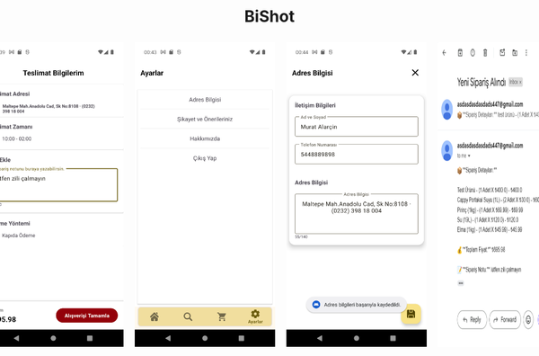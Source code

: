 <h1 align = center />
  BiShot
</h1>


<div style="display: flex; justify-content: center;">
  <img src="https://github.com/muratalarcin/Bi-Shot/blob/main/Screenshot_1740523076.png" width="250" height="auto" style="margin: 10px;">
  <img src="https://github.com/muratalarcin/Bi-Shot/blob/main/Screenshot_1740523059.png" width="250" height="auto" style="margin: 10px;">
 <img src="https://github.com/muratalarcin/Bi-Shot/blob/main/Screenshot_1740523107.png" width="250" height="auto" style="margin: 10px;">
 <img src="https://github.com/muratalarcin/Bi-Shot/blob/main/Screenshot_1740523186.png" width="250" height="auto" style="margin: 10px;">
  <img src="https://github.com/muratalarcin/Bi-Shot/blob/main/Screenshot_1740530616.png" width="250" height="auto" style="margin: 10px;">
  <img src="https://github.com/muratalarcin/Bi-Shot/blob/main/Screenshot_1740530644.png" width="250" height="auto" style="margin: 10px;">

 <img src="https://github.com/muratalarcin/Bi-Shot/blob/main/Ekran%20g%C3%B6r%C3%BCnt%C3%BCs%C3%BC%202025-02-26%20014125.png" width="500" height="auto" style="margin: 10px;">
 <img src="https://github.com/muratalarcin/Bi-Shot/blob/main/Ekran%20g%C3%B6r%C3%BCnt%C3%BCs%C3%BC%202025-02-26%20014613.png" width="500" height="auto" style="margin: 10px;">


   
</div>
